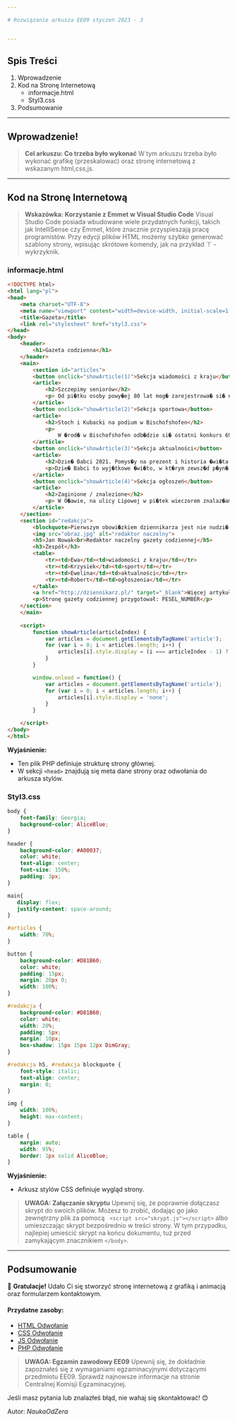 ```yaml
---

# Rozwiązanie arkusza EE09 styczeń 2023 - 3


---
```


## Spis Treści

1. Wprowadzenie
2. Kod na Stronę Internetową
    - informacje.html
    - Styl3.css
3. Podsumowanie

---

## Wprowadzenie!

<blockquote class="introduction">
                <strong>Cel arkuszu: Co trzeba było wykonać</strong>
                W tym arkuszu trzeba było wykonać grafikę (przeskalować) oraz stronę internetową z wskazanym html,css,js.
</blockquote>

---

## Kod na Stronę Internetową

<blockquote className="info">
    <strong>Wskazówka: Korzystanie z Emmet w Visual Studio Code</strong>
    Visual Studio Code posiada wbudowane wiele przydatnych funkcji, takich jak IntelliSense czy Emmet, które znacznie przyspieszają pracę programistów. Przy edycji plików HTML możemy szybko generować szablony strony, wpisując skrótowe komendy, jak na przykład `!` - wykrzyknik.
</blockquote>

<CodeGroup>
    <CodeGroupItem title="informacje.html">
      
### informacje.html
      
```html
<!DOCTYPE html>
<html lang="pl">
<head>
    <meta charset="UTF-8">
    <meta name="viewport" content="width=device-width, initial-scale=1.0">
    <title>Gazeta</title>
    <link rel="stylesheet" href="styl3.css">
</head>
<body>
    <header>
        <h1>Gazeta codzienna</h1>
    </header>
    <main>
        <section id="articles">
        <button onclick="showArticle(1)">Sekcja wiadomości z kraju</button>
        <article>
            <h2>Szczepimy seniorów</h2>
            <p> Od pi�tku osoby powy�ej 80 lat mog� zarejestrowa� si� na szczepienie przeciw COVID-19. Do wyboru maj� niemal sze�� tysi�cy przychodni, w kt�rych od 25 stycznia b�d� odbywa� si� szczepienia. Termin mo�na zarezerwowa� telefonicznie, przez internet lub w punkcie szczepie�. Na szczepienie przeciw COVID-19 od pi�tku mog� si� umawia� seniorzy powy�ej 80. roku �ycia, a tydzie� p�niej rusz� zapisy dla os�b, kt�re uko�czy�y 70 lat. Szczepienia dla senior�w rozpoczn� si� 25 stycznia.</p>
        </article>
        <button onclick="showArticle(2)">Sekcja sportowa</button>
        <article>
            <h2>Stoch i Kubacki na podium w Bischofshofen</h2>
            <p>
                W �rod� w Bischofshofen odb�dzie si� ostatni konkurs 69. Turnieju Czterech Skoczni. Po trzech zawodach prowadzi Kamil Stoch z du�� przewag� nad Dawidem Kubackim i Norwegiem Halvorem Egnerem Granerudem. Skocznia im. Paula Ausserleitnera w Bischofshofen, gdzie tradycyjnie ko�czy si� TCS, jest szcz�liwa dla reprezentant�w Polski, kt�rzy wygrali tu trzy z ostatnich czterech konkurs�w - Stoch w 2017 i 2018, a Kubacki - w ubieg�ym roku.</p>
        </article>
        <button onclick="showArticle(3)">Sekcja aktualności</button>
        <article>
            <h2>Dzie� Babci 2021. Pomys�y na prezent i historia �wi�ta w Polsce</h2>
            <p>Dzie� Babci to wyj�tkowe �wi�to, w kt�rym zewsz�d p�yn� �yczenia skierowane w�a�nie w stron� bab�. Najm�odsi w�asnor�cznie lub z drobn� pomoc� wykonuj� pi�kne laurki, a nieco starsze wnucz�ta z pewno�ci� maj� przygotowany niejeden prezent. Tego dnia w szko�ach cz�sto przygotowywane s� tak�e r�ne przedstawienia, a oryginalne scenariusze cz�sto wywo�uj� u dziadk�w �zy wzruszenia.</p>
        </article>
        <button onclick="showArticle(4)">Sekcja ogłoszeń</button>
        <article>
            <h2>Zaginione / znalezione</h2>
            <p> W O�awie, na ulicy Lipowej w pi�tek wieczorem znalaz�am czarnego ma�ego kotka. Jest zadbany i ufny, ma czerwon� obr�k�. Telefon 600100200.</p>
        </article>
    </section>
    <section id="redakcja">
        <blockquote>Pierwszym obowi�zkiem dziennikarza jest nie nudzi�. Drugim: nie ba� si�. Trzecim: niczego nie wyrzuca�.</blockquote>
        <img src="obraz.jpg" alt="redaktor naczelny">
        <h5>Jan Nowak<br>Redaktor naczelny gazety codziennej</h5>
        <h3>Zespół</h3>
        <table>
            <tr><td>Ewa</td><td>wiadomości z kraju</td></tr>
            <tr><td>Krzysiek</td><td>sport</td></tr>
            <tr><td>Ewelina</td><td>aktualności</td></tr>
            <tr><td>Robert</td><td>ogłoszenia</td></tr>
        </table>
        <a href="http://dziennikarz.pl/" target="_blank">Więcej artykułów</a>
        <p>Stronę gazety codziennej przygotował: PESEL_NUMBER</p>
    </section>
    </main>
    
    <script>
        function showArticle(articleIndex) {
            var articles = document.getElementsByTagName('article');
            for (var i = 0; i < articles.length; i++) {
                articles[i].style.display = (i === articleIndex - 1) ? 'block' : 'none';
            }
        }

        window.onload = function() {
            var articles = document.getElementsByTagName('article');
            for (var i = 0; i < articles.length; i++) {
                articles[i].style.display = 'none';
            }
        }

    </script>
</body>
</html>

```

**Wyjaśnienie:**
- Ten plik PHP definiuje strukturę strony głównej.
- W sekcji `<head>` znajdują się meta dane strony oraz odwołania do arkusza stylów.


</CodeGroupItem> 
<CodeGroupItem title="styl3.css">

### Styl3.css

```css
body {
    font-family: Georgia;
    background-color: AliceBlue;
}

header {
    background-color: #A00037;
    color: white;
    text-align: center;
    font-size: 150%;
    padding: 3px;
}

main{
   display: flex;
   justify-content: space-around;
}

#articles {
    width: 70%;
}

button {
    background-color: #D81B60;
    color: white;
    padding: 15px;
    margin: 20px 0;
    width: 100%;
}

#redakcja {
    background-color: #D81B60;
    color: white;
    width: 20%;
    padding: 5px;
    margin: 10px;
    box-shadow: 15px 15px 12px DimGray;
}

#redakcja h5, #redakcja blockquote {
    font-style: italic;
    text-align: center;
    margin: 0;
}

img {
    width: 100%;
    height: max-content;
}

table {
    margin: auto;
    width: 95%;
    border: 1px solid AliceBlue;
}

```
**Wyjaśnienie:**
- Arkusz stylów CSS definiuje wygląd strony.


</CodeGroupItem>
</CodeGroup>


<blockquote className="warning">
                <strong>UWAGA: Załączanie skryptu</strong>
                Upewnij się, że poprawnie dołączasz skrypt do swoich plików. Możesz to zrobić, dodając go jako zewnętrzny plik za pomocą
                 <code> &lt;script src="skrypt.js"&gt;&lt;/script&gt;</code> albo umieszczając skrypt bezpośrednio w treści strony. W tym przypadku, najlepiej umieścić skrypt na końcu dokumentu, tuż przed zamykającym znacznikiem <code>&lt;/body&gt;</code>.
    </blockquote>

---

## Podsumowanie

🎉 **Gratulacje!** Udało Ci się stworzyć stronę internetową z grafiką i animacją oraz formularzem kontaktowym.

#### Przydatne zasoby:
- [HTML Odwołanie](https://developer.mozilla.org/en-US/docs/Web/HTML)
- [CSS Odwołanie](https://developer.mozilla.org/en-US/docs/Web/CSS)
- [JS Odwołanie](https://developer.mozilla.org/en-US/docs/Web/JavaScript)
- [PHP Odwołanie](https://phpkurs.pl/)

<blockquote className="danger">
                <strong>UWAGA: Egzamin zawodowy EE09</strong>
                Upewnij się, że dokładnie zapoznałeś się z wymaganiami egzaminacyjnymi dotyczącymi przedmiotu EE09. Sprawdź najnowsze informacje na stronie Centralnej Komisji Egzaminacyjnej.
</blockquote>

Jeśli masz pytania lub znalazłeś błąd, nie wahaj się skontaktować! 😊

Autor: *NaukaOdZera*
